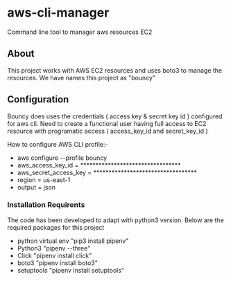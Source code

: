 # aws-cli-manager
Command line tool to manager aws resources EC2

## About

This project works with AWS EC2 resources and uses boto3 to manage the resources. We have names this project as "bouncy"

## Configuration

Bouncy does uses the credentials ( access key & secret key id ) configured for aws cli. 
Need to create a functional user having full access to EC2 resource with programatic access ( access_key_id and secret_key_id )

How to configure AWS CLI profile:- 
* aws configure --profile bouncy
* aws_access_key_id = *********************************
* aws_secret_access_key = **********************************
* region = us-east-1 
* output = json

### Installation Requirents 
The code has been developed to adapt with python3 version. Below are the required packages for this project

* python virtual env
    "pip3 install pipenv"
* Python3
    "pipenv --three"
* Click
    "pipenv install click"
* boto3
    "pipenv install boto3"
* setuptools 
    "pipenv install setuptools"

    


